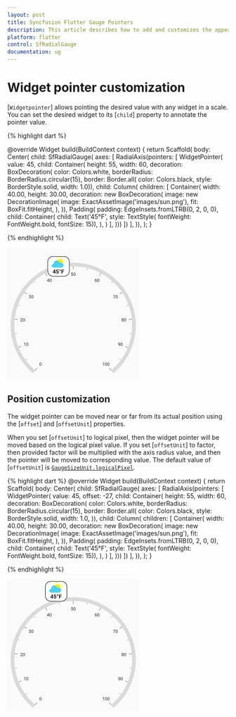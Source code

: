 ```yaml
---
layout: post
title: Syncfusion Flutter Gauge Pointers
description: This article describes how to add and customizes the appearence of pointers of radial gauge control in flutter platform
platform: flutter
control: SfRadialGauge
documentation: ug
---
```


# Widget pointer customization

[`Widgetpointer`] allows pointing the desired value with any widget in a scale. You can set the desired widget to its [`child`] property to annotate the pointer value.

{% highlight dart %}

@override
Widget build(BuildContext context) {
  return Scaffold(
    body: Center(
      child: SfRadialGauge(
        axes: <RadialAxis>[
          RadialAxis(pointers: <GaugePointer>[
            WidgetPointer(
              value: 45,
              child: Container(
                height: 55,
                width: 60,
                decoration: BoxDecoration(
                  color: Colors.white,
                  borderRadius: BorderRadius.circular(15),
                  border: Border.all(
                    color: Colors.black,
                    style: BorderStyle.solid,
                    width: 1.0)),
                    child: Column(
                      children: <Widget>[
                        Container(
                            width: 40.00,
                            height: 30.00,
                            decoration: new BoxDecoration(
                              image: new DecorationImage(
                              image: ExactAssetImage('images/sun.png'),
                                fit: BoxFit.fitHeight,
                              ),
                            )),
                        Padding(
                          padding: EdgeInsets.fromLTRB(0, 2, 0, 0),
                          child: Container(
                            child: Text('45°F',
                                style: TextStyle(
                                    fontWeight: FontWeight.bold, fontSize: 15)),
                          ),
                        )
                      ],
                    )))
          ])
        ],
      )),
    );
  }

{% endhighlight %}

![default widget pointer](images/widget-pointer/widget_pointer.png)

## Position customization

The widget pointer can be moved near or far from its actual position using the [`offset`] and [`offsetUnit`] properties.

When you set [`offsetUnit`] to logical pixel, then the widget pointer will be moved based on the logical pixel value. If you set [`offsetUnit`] to factor, then provided factor will be multiplied with the axis radius value, and then the pointer will be moved to corresponding value. The default value of [`offsetUnit`] is [`GaugeSizeUnit.logicalPixel`](https://pub.dev/documentation/syncfusion_flutter_gauges/latest/gauges/GaugeSizeUnit-class.html).

{% highlight dart %}
@override
Widget build(BuildContext context) {
  return Scaffold(
    body: Center(
      child: SfRadialGauge(
        axes: <RadialAxis>[
          RadialAxis(pointers: <GaugePointer>[
            WidgetPointer(
                value: 45,
                offset: -27,
                child: Container(
                    height: 55,
                    width: 60,
                    decoration: BoxDecoration(
                        color: Colors.white,
                        borderRadius: BorderRadius.circular(15),
                        border: Border.all(
                          color: Colors.black,
                          style: BorderStyle.solid,
                          width: 1.0,
                        )),
                    child: Column(
                      children: <Widget>[
                        Container(
                            width: 40.00,
                            height: 30.00,
                            decoration: new BoxDecoration(
                              image: new DecorationImage(
                                image: ExactAssetImage('images/sun.png'),
                                fit: BoxFit.fitHeight,
                              ),
                            )),
                        Padding(
                          padding: EdgeInsets.fromLTRB(0, 2, 0, 0),
                          child: Container(
                            child: Text('45°F',
                                style: TextStyle(
                                    fontWeight: FontWeight.bold, fontSize: 15)),
                          ),
                        )
                      ],
                    )))
          ])
        ],
      )),
    );
  }

{% endhighlight %}

![widget pointer position](images/widget-pointer/widget_pointer_position.png)

